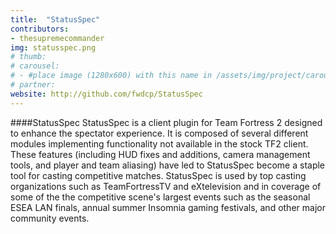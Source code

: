 ```yaml
---
title:  "StatusSpec"
contributors:
- thesupremecommander
img: statusspec.png
# thumb:
# carousel:
# - #place image (1280x600) with this name in /assets/img/project/carousel/
# partner:
website: http://github.com/fwdcp/StatusSpec
---
```

####StatusSpec
StatusSpec is a client plugin for Team Fortress 2 designed to enhance the spectator experience. It is composed of several different modules implementing functionality not available in the stock TF2 client. These features (including HUD fixes and additions, camera management tools, and player and team aliasing) have led to StatusSpec become a staple tool for casting competitive matches. StatusSpec is used by  top casting organizations such as TeamFortressTV and eXtelevision and in coverage of some of the the competitive scene's largest events such as the seasonal ESEA LAN finals, annual summer Insomnia gaming festivals, and other major community events.
